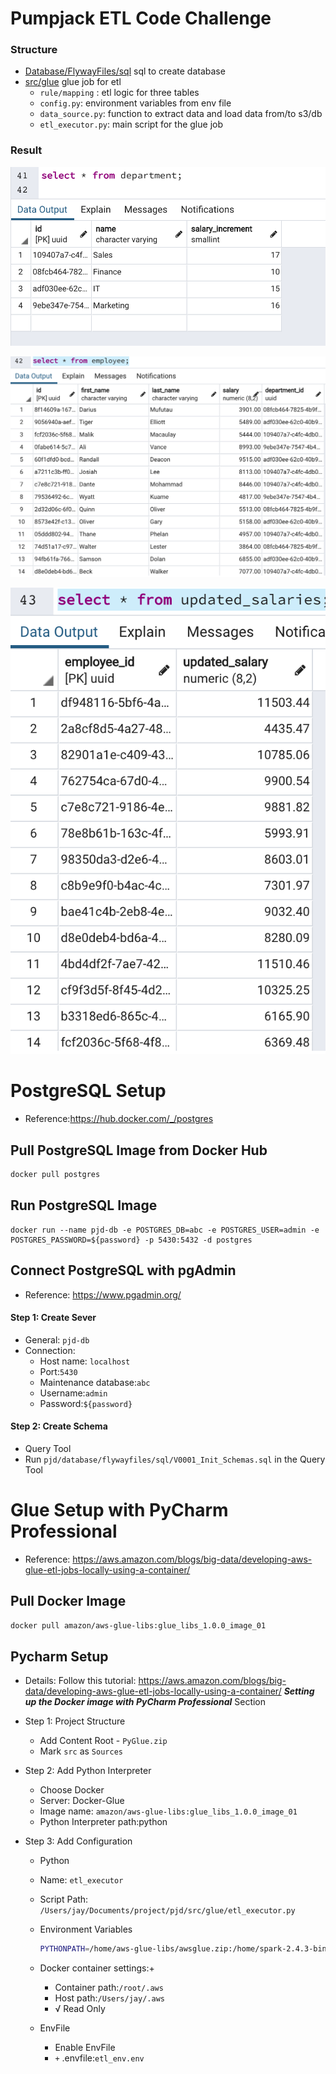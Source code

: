 # Pumpjack ETL Code Challenge

### Structure

- [Database/FlywayFiles/sql](https://github.com/Jiayi-Yang/pjd/tree/master/Database/FlywayFiles/sql) sql to create database
- [src/glue](https://github.com/Jiayi-Yang/pjd/tree/master/src/glue) glue job for etl
  - `rule/mapping` : etl logic for three tables
  - `config.py`:  environment variables from env file
  - `data_source.py`: function to extract data and load data from/to s3/db
  - `etl_executor.py`: main script for the glue job

### Result

![department](https://github.com/Jiayi-Yang/pjd/blob/master/attachment/department.png)

![employee](https://github.com/Jiayi-Yang/pjd/blob/master/attachment/employee.png)

![updated_salaries](https://github.com/Jiayi-Yang/pjd/blob/master/attachment/updated_salaries.png)



# PostgreSQL Setup

- Reference:https://hub.docker.com/_/postgres

## Pull PostgreSQL Image from Docker Hub

```bash
docker pull postgres
```

## Run PostgreSQL Image

```bas
docker run --name pjd-db -e POSTGRES_DB=abc -e POSTGRES_USER=admin -e POSTGRES_PASSWORD=${password} -p 5430:5432 -d postgres
```

## Connect PostgreSQL with pgAdmin

- Reference: https://www.pgadmin.org/

#### Step 1: Create Sever

- General: `pjd-db`
- Connection:
  - Host name: `localhost`
  - Port:`5430`
  - Maintenance database:`abc`
  - Username:`admin`
  - Password:`${password}`

#### Step 2: Create Schema

- Query Tool
- Run `pjd/database/flywayfiles/sql/V0001_Init_Schemas.sql` in the Query Tool


# Glue Setup with PyCharm Professional

- Reference: https://aws.amazon.com/blogs/big-data/developing-aws-glue-etl-jobs-locally-using-a-container/

## Pull Docker Image

```bash
docker pull amazon/aws-glue-libs:glue_libs_1.0.0_image_01
```

## Pycharm Setup

- Details: Follow this tutorial: https://aws.amazon.com/blogs/big-data/developing-aws-glue-etl-jobs-locally-using-a-container/ ***Setting up the Docker image with PyCharm Professional*** Section

- Step 1: Project Structure 

  - Add Content Root - `PyGlue.zip`
  - Mark `src` as `Sources`

- Step 2: Add Python Interpreter

  - Choose Docker
  - Server: Docker-Glue
  - Image name: `amazon/aws-glue-libs:glue_libs_1.0.0_image_01`
  - Python Interpreter path:python

- Step 3: Add Configuration

  - Python

  - Name: `etl_executor`

  - Script Path: `/Users/jay/Documents/project/pjd/src/glue/etl_executor.py`

  - Environment Variables

    ```bash
    PYTHONPATH=/home/aws-glue-libs/awsglue.zip:/home/spark-2.4.3-bin-spark-2.4.3-bin-hadoop2.8/python/lib/pyspark.zip:/home/spark-2.4.3-bin-spark-2.4.3-bin-hadoop2.8/python/lib/py4j-0.10.7-src.zip:/home/spark-2.4.3-bin-spark-2.4.3-bin-hadoop2.8/python
    ```

  - Docker container settings:+

    - Container path:`/root/.aws`
    - Host path:`/Users/jay/.aws`
    - √ Read Only

  - EnvFile

    - Enable EnvFile
    - `+` .envfile:`etl_env.env`